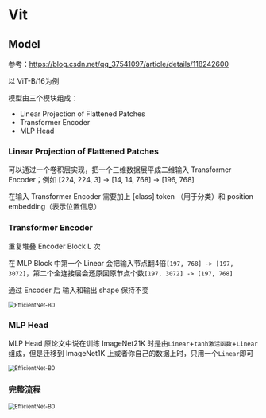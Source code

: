 # Vit

## Model

参考：https://blog.csdn.net/qq_37541097/article/details/118242600

以 ViT-B/16为例

模型由三个模块组成：

-   Linear Projection of Flattened Patches
-   Transformer Encoder
-   MLP Head

### Linear Projection of Flattened Patches

可以通过一个卷积层实现，把一个三维数据展平成二维输入 Transformer Encoder；例如 [224, 224, 3] -> [14, 14, 768] -> [196, 768]

在输入 Transformer Encoder 需要加上 [class] token （用于分类）和 position embedding（表示位置信息）

### Transformer Encoder

重复堆叠 Encoder Block L 次

在 MLP Block 中第一个 Linear 会把输入节点翻4倍`[197, 768] -> [197, 3072]`，第二个全连接层会还原回原节点个数`[197, 3072] -> [197, 768]` 

通过 Encoder 后 输入和输出 shape 保持不变

<img src="https://cdn.jsdelivr.net/gh/hucorz/image-processing-by-dl/img/classification/Vit_1.png" alt="EfficientNet-B0" style="zoom: 80%;" />

### MLP Head

MLP Head 原论文中说在训练 ImageNet21K 时是由`Linear`+`tanh激活函数`+`Linear`组成，但是迁移到 ImageNet1K 上或者你自己的数据上时，只用一个`Linear`即可

<img src="https://cdn.jsdelivr.net/gh/hucorz/image-processing-by-dl/img/classification/Vit_2.png" alt="EfficientNet-B0" style="zoom: 80%;" />

### 完整流程

<img src="https://cdn.jsdelivr.net/gh/hucorz/image-processing-by-dl/img/classification/Vit_3.png" alt="EfficientNet-B0" style="zoom: 80%;" />